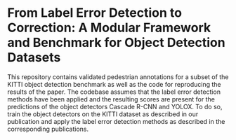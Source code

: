 # From Label Error Detection to Correction: A Modular Framework and Benchmark for Object Detection Datasets

This repository contains validated pedestrian annotations for a subset of the KITTI object detection benchmark as well as the code for reproducing the results of the paper. The codebase assumes that the label error detection methods have been applied and the resulting scores are present for the predictions of the object detectors Cascade R-CNN and YOLOX. To do so, train the object detectors on the KITTI dataset as described in our publication and apply the label error detection methods as described in the corresponding publications.


